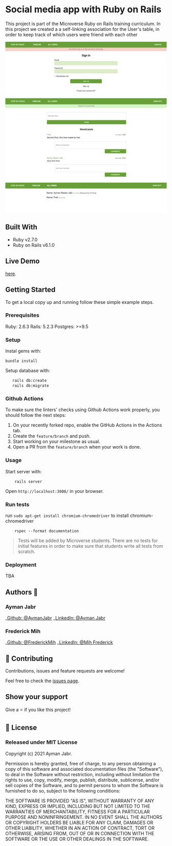 # Social media app with Ruby on Rails

This project is part of the Microverse Ruby on Rails training curriculum. In this project we created a a self-linking association for the User's table, in order to keep track of which users were friend with each other

![Screenshot1](./app/assets/images/screenshot.JPG)
![Screenshot2](./app/assets/images/screenshot2.JPG)
![Screenshot3](./app/assets/images/screenshot3.JPG)

## Built With

- Ruby v2.7.0
- Ruby on Rails v6.1.0

## Live Demo

[here](https://dry-wildwood-47175.herokuapp.com/).


## Getting Started

To get a local copy up and running follow these simple example steps.

### Prerequisites

Ruby: 2.6.3
Rails: 5.2.3
Postgres: >=9.5

### Setup

Instal gems with:

```
bundle install
```

Setup database with:

```
   rails db:create
   rails db:migrate
```

### Github Actions

To make sure the linters' checks using Github Actions work properly, you should follow the next steps:

1. On your recently forked repo, enable the GitHub Actions in the Actions tab.
2. Create the `feature/branch` and push.
3. Start working on your milestone as usual.
4. Open a PR from the `feature/branch` when your work is done.


### Usage

Start server with:

```
    rails server
```

Open `http://localhost:3000/` in your browser.

### Run tests

run `sudo apt-get install chromium-chromedriver` to install chromium-chromedriver

```
    rspec --format documentation
```

> Tests will be added by Microverse students. There are no tests for initial features in order to make sure that students write all tests from scratch.

### Deployment

TBA

## Authors :bust_in_silhouette:
### Ayman Jabr
\_[Github: @AymanJabr](https://github.com/AymanJabr/)
\_[LinkedIn: @Ayman Jabr](https://www.linkedin.com/in/ayman-jabr/)
### Frederick Mih
\_[Github: @FrederickMih](https://github.com/FrederickMih)
\_[LinkedIn: @Mih Frederick](https://www.linkedin.com/in/frederick-mih/)

## 🤝 Contributing

Contributions, issues and feature requests are welcome!

Feel free to check the [issues page](https://github.com/AymanJabr/Social-Media-Website-RubyOnRails/issues).

## Show your support

Give a ⭐️ if you like this project!

## 📝 License

### Released under MIT License

Copyright (c) 2021 Ayman Jabr.

Permission is hereby granted, free of charge, to any person obtaining a copy of this software and associated documentation files (the "Software"), to deal in the Software without restriction, including without limitation the rights to use, copy, modify, merge, publish, distribute, sublicense, and/or sell copies of the Software, and to permit persons to whom the Software is furnished to do so, subject to the following conditions:

THE SOFTWARE IS PROVIDED "AS IS", WITHOUT WARRANTY OF ANY KIND, EXPRESS OR IMPLIED, INCLUDING BUT NOT LIMITED TO THE WARRANTIES OF MERCHANTABILITY, FITNESS FOR A PARTICULAR PURPOSE AND NONINFRINGEMENT. IN NO EVENT SHALL THE AUTHORS OR COPYRIGHT HOLDERS BE LIABLE FOR ANY CLAIM, DAMAGES OR OTHER LIABILITY, WHETHER IN AN ACTION OF CONTRACT, TORT OR OTHERWISE, ARISING FROM, OUT OF OR IN CONNECTION WITH THE SOFTWARE OR THE USE OR OTHER DEALINGS IN THE SOFTWARE.

